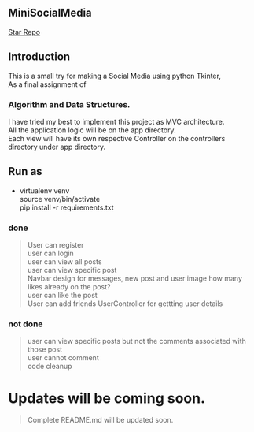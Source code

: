 ## MiniSocialMedia
[Star Repo]


## Introduction
This is a small try for making a Social Media using python Tkinter,  
As a final assignment of 

### Algorithm and Data Structures.


I have tried my best to implement this project as MVC architecture.\
All the application logic will be on the app directory.\
Each view will have its own respective Controller on the controllers\
directory under app directory.


## Run as

- virtualenv venv \
  source venv/bin/activate \
  pip install -r requirements.txt


### done
> User can register  
> user can login  
> user can view all posts  
> user can view specific post  
> Navbar design for messages, new post and user image
> how many likes already on the post?  
> user can like the post  
> User can add friends
> UserController for gettting user details

### not done
> user can view specific posts but not the comments associated with those post  
> user cannot comment  
> code cleanup


# Updates will be coming soon.

> Complete README.md will be updated soon.

[Star Repo]: https://github.com/leodahal4/MiniSocialMedia

